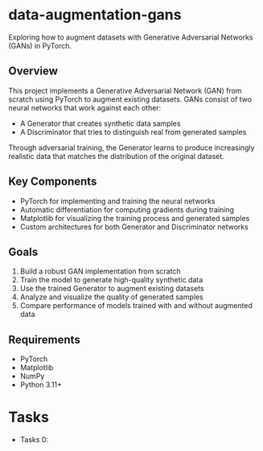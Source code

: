 # data-augmentation-gans
Exploring how to augment datasets with Generative Adversarial Networks (GANs) in PyTorch.

## Overview

This project implements a Generative Adversarial Network (GAN) from scratch using PyTorch to augment existing datasets. GANs consist of two neural networks that work against each other:

- A Generator that creates synthetic data samples
- A Discriminator that tries to distinguish real from generated samples

Through adversarial training, the Generator learns to produce increasingly realistic data that matches the distribution of the original dataset.

## Key Components

- PyTorch for implementing and training the neural networks
- Automatic differentiation for computing gradients during training
- Matplotlib for visualizing the training process and generated samples
- Custom architectures for both Generator and Discriminator networks

## Goals

1. Build a robust GAN implementation from scratch
2. Train the model to generate high-quality synthetic data
3. Use the trained Generator to augment existing datasets
4. Analyze and visualize the quality of generated samples
5. Compare performance of models trained with and without augmented data

## Requirements

- PyTorch
- Matplotlib
- NumPy
- Python 3.11+

# Tasks
- Tasks 0:
